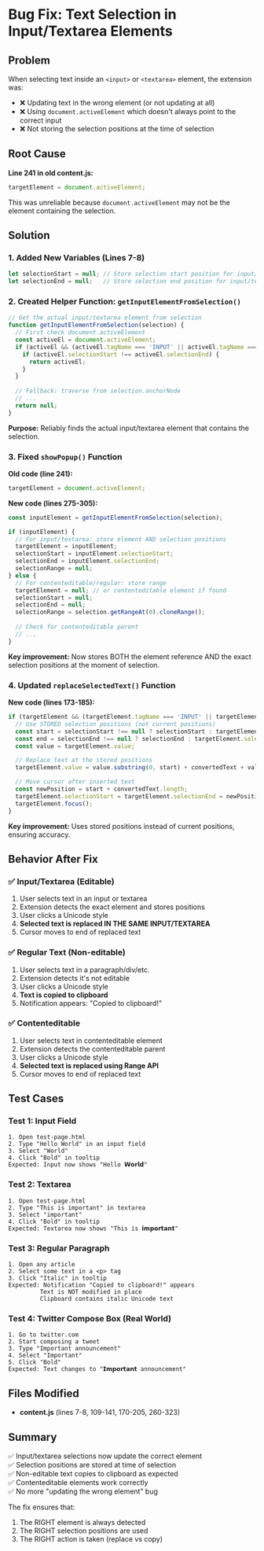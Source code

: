 # Bug Fix: Text Selection in Input/Textarea Elements

## Problem
When selecting text inside an `<input>` or `<textarea>` element, the extension was:
- ❌ Updating text in the wrong element (or not updating at all)
- ❌ Using `document.activeElement` which doesn't always point to the correct input
- ❌ Not storing the selection positions at the time of selection

## Root Cause
**Line 241 in old content.js:**
```javascript
targetElement = document.activeElement;
```

This was unreliable because `document.activeElement` may not be the element containing the selection.

## Solution

### 1. Added New Variables (Lines 7-8)
```javascript
let selectionStart = null; // Store selection start position for input/textarea
let selectionEnd = null;   // Store selection end position for input/textarea
```

### 2. Created Helper Function: `getInputElementFromSelection()`
```javascript
// Get the actual input/textarea element from selection
function getInputElementFromSelection(selection) {
  // First check document.activeElement
  const activeEl = document.activeElement;
  if (activeEl && (activeEl.tagName === 'INPUT' || activeEl.tagName === 'TEXTAREA')) {
    if (activeEl.selectionStart !== activeEl.selectionEnd) {
      return activeEl;
    }
  }
  
  // Fallback: traverse from selection.anchorNode
  // ...
  return null;
}
```

**Purpose:** Reliably finds the actual input/textarea element that contains the selection.

### 3. Fixed `showPopup()` Function
**Old code (line 241):**
```javascript
targetElement = document.activeElement;
```

**New code (lines 275-305):**
```javascript
const inputElement = getInputElementFromSelection(selection);

if (inputElement) {
  // For input/textarea: store element AND selection positions
  targetElement = inputElement;
  selectionStart = inputElement.selectionStart;
  selectionEnd = inputElement.selectionEnd;
  selectionRange = null;
} else {
  // For contenteditable/regular: store range
  targetElement = null; // or contenteditable element if found
  selectionStart = null;
  selectionEnd = null;
  selectionRange = selection.getRangeAt(0).cloneRange();
  
  // Check for contenteditable parent
  // ...
}
```

**Key improvement:** Now stores BOTH the element reference AND the exact selection positions at the moment of selection.

### 4. Updated `replaceSelectedText()` Function
**New code (lines 173-185):**
```javascript
if (targetElement && (targetElement.tagName === 'INPUT' || targetElement.tagName === 'TEXTAREA')) {
  // Use STORED selection positions (not current positions)
  const start = selectionStart !== null ? selectionStart : targetElement.selectionStart;
  const end = selectionEnd !== null ? selectionEnd : targetElement.selectionEnd;
  const value = targetElement.value;

  // Replace text at the stored positions
  targetElement.value = value.substring(0, start) + convertedText + value.substring(end);

  // Move cursor after inserted text
  const newPosition = start + convertedText.length;
  targetElement.selectionStart = targetElement.selectionEnd = newPosition;
  targetElement.focus();
}
```

**Key improvement:** Uses stored positions instead of current positions, ensuring accuracy.

## Behavior After Fix

### ✅ Input/Textarea (Editable)
1. User selects text in an input or textarea
2. Extension detects the exact element and stores positions
3. User clicks a Unicode style
4. **Selected text is replaced IN THE SAME INPUT/TEXTAREA**
5. Cursor moves to end of replaced text

### ✅ Regular Text (Non-editable)
1. User selects text in a paragraph/div/etc.
2. Extension detects it's not editable
3. User clicks a Unicode style
4. **Text is copied to clipboard**
5. Notification appears: "Copied to clipboard!"

### ✅ Contenteditable
1. User selects text in contenteditable element
2. Extension detects the contenteditable parent
3. User clicks a Unicode style
4. **Selected text is replaced using Range API**
5. Cursor moves to end of replaced text

## Test Cases

### Test 1: Input Field
```
1. Open test-page.html
2. Type "Hello World" in an input field
3. Select "World"
4. Click "Bold" in tooltip
Expected: Input now shows "Hello 𝗪𝗼𝗿𝗹𝗱"
```

### Test 2: Textarea
```
1. Open test-page.html
2. Type "This is important" in textarea
3. Select "important"
4. Click "Bold" in tooltip
Expected: Textarea now shows "This is 𝗶𝗺𝗽𝗼𝗿𝘁𝗮𝗻𝘁"
```

### Test 3: Regular Paragraph
```
1. Open any article
2. Select some text in a <p> tag
3. Click "Italic" in tooltip
Expected: Notification "Copied to clipboard!" appears
         Text is NOT modified in place
         Clipboard contains italic Unicode text
```

### Test 4: Twitter Compose Box (Real World)
```
1. Go to twitter.com
2. Start composing a tweet
3. Type "Important announcement"
4. Select "Important"
5. Click "Bold"
Expected: Text changes to "𝗜𝗺𝗽𝗼𝗿𝘁𝗮𝗻𝘁 announcement"
```

## Files Modified
- **content.js** (lines 7-8, 109-141, 170-205, 260-323)

## Summary
✅ Input/textarea selections now update the correct element  
✅ Selection positions are stored at time of selection  
✅ Non-editable text copies to clipboard as expected  
✅ Contenteditable elements work correctly  
✅ No more "updating the wrong element" bug  

The fix ensures that:
1. The RIGHT element is always detected
2. The RIGHT selection positions are used
3. The RIGHT action is taken (replace vs copy)
